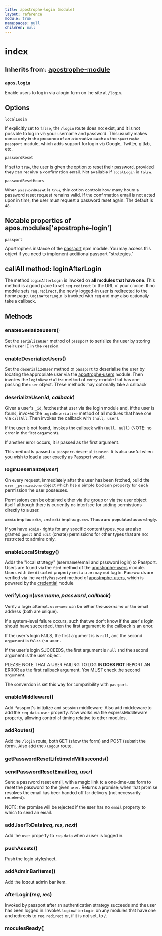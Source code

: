 ```yaml
---
title: apostrophe-login (module)
layout: reference
module: true
namespaces: null
children: null
---
```


# index

## Inherits from: [apostrophe-module](https://github.com/apostrophecms/apostrophe-documentation/tree/e71017392b54a258d8d72811456c862139150a96/modules/apostrophe-module/index.html)

### `apos.login`

Enable users to log in via a login form on the site at `/login`.

## Options

`localLogin`

If explicitly set to `false`, the `/login` route does not exist, and it is not possible to log in via your username and password. This usually makes sense only in the presence of an alternative such as the `apostrophe-passport` module, which adds support for login via Google, Twitter, gitlab, etc.

`passwordReset`

If set to `true`, the user is given the option to reset their password, provided they can receive a confirmation email. Not available if `localLogin` is `false`.

`passwordResetHours`

When `passwordReset` is `true`, this option controls how many hours a password reset request remains valid. If the confirmation email is not acted upon in time, the user must request a password reset again. The default is `48`.

## Notable properties of apos.modules\['apostrophe-login'\]

`passport`

Apostrophe's instance of the [passport](https://npmjs.org/package/passport) npm module. You may access this object if you need to implement additional passport "strategies."

## callAll method: loginAfterLogin

The method `loginAfterLogin` is invoked on **all modules that have one**. This method is a good place to set `req.redirect` to the URL of your choice. If no module sets `req.redirect`, the newly logged-in user is redirected to the home page. `loginAfterLogin` is invoked with `req` and may also optionally take a callback.

## Methods

### enableSerializeUsers\(\)

Set the `serializeUser` method of `passport` to serialize the user by storing their user ID in the session.

### enableDeserializeUsers\(\)

Set the `deserializeUser` method of `passport` to deserialize the user by locating the appropriate user via the [apostrophe-users](https://github.com/apostrophecms/apostrophe-documentation/tree/e71017392b54a258d8d72811456c862139150a96/modules/apostrophe-users/index.html) module. Then invokes the `loginDeserialize` method of every module that has one, passing the `user` object. These methods may optionally take a callback.

### deserializeUser\(_id_, _callback_\)

Given a user's `_id`, fetches that user via the login module and, if the user is found, invokes the `loginDeserialize` method of all modules that have one via `callAll`. Then invokes the callback with `(null, user)`.

If the user is not found, invokes the callback with `(null, null)` \(NOTE: no error in the first argument\).

If another error occurs, it is passed as the first argument.

This method is passed to `passport.deserializeUser`. It is also useful when you wish to load a user exactly as Passport would.

### loginDeserialize\(_user_\)

On every request, immediately after the user has been fetched, build the `user._permissions` object which has a simple boolean property for each permission the user possesses.

Permissions can be obtained either via the group or via the user object itself, although there is currently no interface for adding permissions directly to a user.

`admin` implies `edit`, and `edit` implies `guest`. These are populated accordingly.

If you have `admin-` rights for any specific content types, you are also granted `guest` and `edit` \(create\) permissions for other types that are not restricted to admins only.

### enableLocalStrategy\(\)

Adds the "local strategy" \(username/email and password login\) to Passport. Users are found via the `find` method of the [apostrophe-users](https://github.com/apostrophecms/apostrophe-documentation/tree/e71017392b54a258d8d72811456c862139150a96/modules/apostrophe-users/index.html) module. Users with the `disabled` property set to true may not log in. Passwords are verified via the `verifyPassword` method of [apostrophe-users](https://github.com/apostrophecms/apostrophe-documentation/tree/e71017392b54a258d8d72811456c862139150a96/modules/apostrophe-users/index.html), which is powered by the [credential](https://npmjs.org/package/credential) module.

### verifyLogin\(_username_, _password_, _callback_\)

Verify a login attempt. `username` can be either the username or the email address \(both are unique\).

If a system-level failure occurs, such that we don't know if the user's login should have succeeded, then the first argument to the callback is an error.

If the user's login FAILS, the first argument is is `null`, and the second argument is `false` \(no user\).

If the user's login SUCCEEDS, the first argument is `null` and the second argument is the user object.

PLEASE NOTE THAT A USER FAILING TO LOG IN **DOES NOT** REPORT AN ERROR as the first callback argument. You MUST check the second argument.

The convention is set this way for compatibility with `passport`.

### enableMiddleware\(\)

Add Passport's initialize and session middleware. Also add middleware to add the `req.data.user` property. Now works via the expressMiddleware property, allowing control of timing relative to other modules.

### addRoutes\(\)

Add the `/login` route, both GET \(show the form\) and POST \(submit the form\). Also add the `/logout` route.

### getPasswordResetLifetimeInMilliseconds\(\)

### sendPasswordResetEmail\(_req_, _user_\)

Send a password reset email, with a magic link to a one-time-use form to reset the password, to the given `user`. Returns a promise; when that promise resolves the email has been handed off for delivery \(not necessarily received\).

NOTE: the promise will be rejected if the user has no `email` property to which to send an email.

### addUserToData\(_req_, _res_, _next_\)

Add the `user` property to `req.data` when a user is logged in.

### pushAssets\(\)

Push the login stylesheet.

### addAdminBarItems\(\)

Add the logout admin bar item.

### afterLogin\(_req_, _res_\)

Invoked by passport after an authentication strategy succeeds and the user has been logged in. Invokes `loginAfterLogin` on any modules that have one and redirects to `req.redirect` or, if it is not set, to `/`.

### modulesReady\(\)

